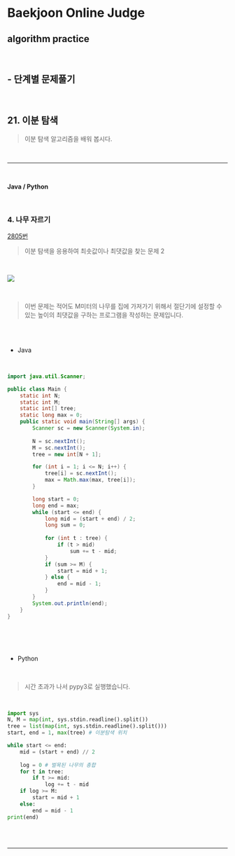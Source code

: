 # Baekjoon Online Judge

## algorithm practice
<br>

## - 단계별 문제풀기
<br>

## 21. 이분 탐색

> 이분 탐색 알고리즘을 배워 봅시다.

<br>

---

<br>

**Java / Python**

<br>

### 4. 나무 자르기
[2805번](https://www.acmicpc.net/problem/2805) 
> 이분 탐색을 응용하여 최솟값이나 최댓값을 찾는 문제 2

<br>

![](https://images.velog.io/images/jini_eun/post/b7bbfa26-daba-47a8-941b-88db11e54d7c/image.png)

<br>

> 이번 문제는 적어도 M미터의 나무를 집에 가져가기 위해서 절단기에 설정할 수 있는 높이의 최댓값을 구하는 프로그램을 작성하는 문제입니다.


<br><br>

- Java

<br>

```java
import java.util.Scanner;

public class Main {
	static int N;
	static int M;
	static int[] tree;
	static long max = 0;
	public static void main(String[] args) {
		Scanner sc = new Scanner(System.in);
        
		N = sc.nextInt();
		M = sc.nextInt();
		tree = new int[N + 1];

		for (int i = 1; i <= N; i++) {
			tree[i] = sc.nextInt();
			max = Math.max(max, tree[i]);
		}

		long start = 0; 
		long end = max;
		while (start <= end) {
			long mid = (start + end) / 2;
			long sum = 0;
            
			for (int t : tree) { 
				if (t > mid)
					sum += t - mid;
			}
			if (sum >= M) { 
				start = mid + 1;
			} else {
				end = mid - 1;
			}
		}
		System.out.println(end);
	}
}
```


<br><br><br>

- Python 

<br>

> 시간 초과가 나서 pypy3로 실행했습니다.

<br>

```python
import sys
N, M = map(int, sys.stdin.readline().split())
tree = list(map(int, sys.stdin.readline().split()))
start, end = 1, max(tree) # 이분탐색 위치

while start <= end: 
    mid = (start + end) // 2 
   
    log = 0 # 벌목된 나무의 총합
    for t in tree:
        if t >= mid:
            log += t - mid      
    if log >= M:
        start = mid + 1
    else:
        end = mid - 1
print(end)
```

<br><br>

---

<br>

